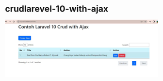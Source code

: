 # crudlarevel-10-with-ajax
![App Screenshot](https://github.com/EbenEzerManurung/crudlarevel-10-with-ajax/blob/main/screenshot/Capture.JPG?raw=true)
